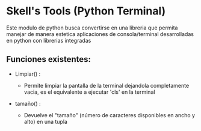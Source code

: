 # Skell's Tools (Python Terminal)

Este modulo de python busca convertirse en una libreria que permita manejar de manera estetica aplicaciones de consola/terminal desarrolladas en python con librerias integradas

## Funciones existentes:
- Limpiar() :
    - Permite limpiar la pantalla de la terminal dejandola completamente vacia, es el equivalente a ejecutar 'cls' en la terminal

- tamaño() :
    - Devuelve el "tamaño" (número de caracteres disponibles en ancho y alto) en una tupla